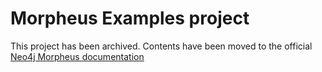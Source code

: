 # Morpheus Examples project

This project has been archived. Contents have been moved to the official [Neo4j Morpheus documentation](https://neo4j.com/docs/morpheus-user-guide/1.0-preview/) 
